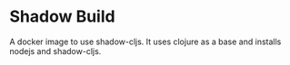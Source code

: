 # Shadow Build

A docker image to use shadow-cljs.
It uses clojure as a base and installs nodejs and shadow-cljs.

